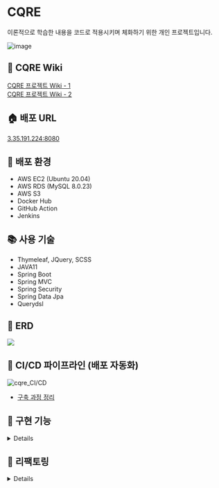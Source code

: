 # CQRE  
이론적으로 학습한 내용을 코드로 적용시키며 체화하기 위한 개인 프로젝트입니다.
<br>

![image](https://user-images.githubusercontent.com/57134526/136526132-d32b946d-9092-412d-881f-7aa54e643f04.png)

## 📂 CQRE Wiki
[CQRE 프로젝트 Wiki - 1](https://languid-visage-6fe.notion.site/CQRE-Wiki-1-d0748dea60e84379869f7c2404a427c6)<br>
[CQRE 프로젝트 Wiki - 2](https://languid-visage-6fe.notion.site/CQRE-Wiki-2-2996c9ddea484275b89d0d0b14022774)

## 🏠 배포 URL
[3.35.191.224:8080](http://3.35.191.224:8080/)

## 🔧 배포 환경
- AWS EC2 (Ubuntu 20.04)
- AWS RDS (MySQL 8.0.23)
- AWS S3
- Docker Hub
- GitHub Action
- Jenkins

## 📚 사용 기술
- Thymeleaf, JQuery, SCSS
- JAVA11<br>
- Spring Boot<br>
- Spring MVC<br>
- Spring Security<br>
- Spring Data Jpa<br>
- Querydsl<br>

## 🔱 ERD
<img src="https://user-images.githubusercontent.com/57134526/119619566-19343100-be3f-11eb-89a6-1d10aab5933b.png"></img>

## 🔁 CI/CD 파이프라인 (배포 자동화)
![cqre_CI/CD](https://user-images.githubusercontent.com/57134526/136551080-3baef7b4-96ba-47a4-a266-45156d18c168.png)<br>
- [구축 과정 정리](https://languid-visage-6fe.notion.site/CQRE-Wiki-2-2996c9ddea484275b89d0d0b14022774)


## 🔎 구현 기능
<details>

- **인증, 회원 관련**
  - 이메일인증(SMTP)를 통한 회원가입
  - 로그인, 로그아웃, OAuth2 로그인(카카오, 네이버, 구글, 페이스북)
  - ID찾기, 비밀번호찾기, 회원정보 수정
  - 나의 글, 댓글, 주문목록, 주문취소 목록, 장바구니 목록, 쿠폰 조회 (나의 정보 페이지)
- **인가(Admin 권한)**
  - 공지사항 글쓰기
  - 쿠폰 생성, 회원에게 쿠폰 발급
- **게시판**
  - 글 CRUD
  - 비동기 댓글, 대댓글 CRUD
  - 비동기 글 좋아요 버튼
  - 조회수, 추천수에 따른 정렬
  - 글 검색
- **갤러리**
  - AWS S3를 이용한 이미지 업로드, 다운로드, 조회, 삭제
- **쇼핑몰**
  - 카테고리별 상품 조회
  - 상품 CRUD
  - 상품 주문, 주문취소, 재 주문, 장바구니
  - 쿠폰 적용한 주문
  </details>

## 🔨 리팩토링
<details>
  <br>
  <a href="https://languid-visage-6fe.notion.site/d83088a2380e42f49da34ffb126685d6"> - 글 추천 로직 리팩토링 </a> <br>
  <a href="https://languid-visage-6fe.notion.site/65eea333e7c3434eb65f3479e06690cc"> - 불필요한 객체 생성을 피하라 (Effective Java Item6) </a><br>
  <a href="https://languid-visage-6fe.notion.site/d83088a2380e42f49da34ffb126685d6"> - 객체의 null 체크시 == 연산자를 직접 사용하는게 좋은가? </a><br>
  <a href="https://languid-visage-6fe.notion.site/d908cbc54eb04b6c97459950f557f06e"> - 검증로직은 어디에? </a><br>
  <a href="https://languid-visage-6fe.notion.site/REST-API-60860e5dfbc44355abf6c8bc02e1086b"> - REST API </a><br>
  <a href="https://languid-visage-6fe.notion.site/Auditing-b7b68f3796784eed9da8b6a9318a4ee9"> - Auditing 클래스는 추상클래스로 </a><br>
  <a href="https://languid-visage-6fe.notion.site/d7160101483d48c29106db7106957a4d"> - 동시성 이슈 해결 </a><br>
  <a href="https://languid-visage-6fe.notion.site/92d95823cfa04b0794ad80f7bc864ecc"> - 엔티티 생성 패턴 </a><br>
  <a href="https://languid-visage-6fe.notion.site/f6b523b482934eed806aee0652b3f44b"> - 매직넘버 제거 </a><br>
</details>
  
